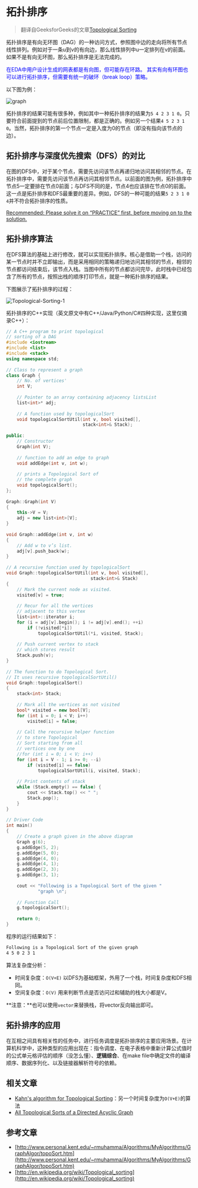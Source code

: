 # 拓扑排序

> 翻译自GeeksforGeeks的文章[Topological Sorting](https://www.geeksforgeeks.org/topological-sorting/)

拓扑排序是有向无环图（DAG）的一种访问方式，参照图中边的走向将所有节点线性排列。例如对于一条u到v的有向边，那么线性排列中u一定排列在v的前面。如果不是有向无环图，那么拓扑排序是无法完成的。

<font color=blue>
在EDA中用户设计生成的网表都是有向图，但可能存在环路。
其实有向有环图也可以进行拓扑排序，但需要有统一的破环（break loop）策略。
</font>

以下图为例：

![graph](EDA_TopologicalSorting/graph.png)

拓扑排序的结果可能有很多种，例如其中一种拓扑排序的结果为`5 4 2 3 1 0`。只要符合前面提到的节点前后位置限制，都是正确的。例如另一个结果`4 5 2 3 1 0`。当然，拓扑排序的第一个节点一定是入度为0的节点（即没有指向该节点的边）。

## 拓扑排序与深度优先搜索（DFS）的对比

在图的DFS中，对于某个节点，需要先访问该节点再递归地访问其相邻的节点。在拓扑排序中，需要先访问该节点再访问其相邻节点。以前面的图为例，拓扑排序中节点5一定要排在节点0前面；与DFS不同的是，节点4也应该排在节点0的前面。这一点是拓扑排序和DFS最重要的差异。例如，DFS的一种可能的结果`5 2 3 1 0 4`并不符合拓扑排序的性质。

[Recommended: Please solve it on “PRACTICE” first, before moving on to the solution.](https://practice.geeksforgeeks.org/problems/topological-sort/1)

## 拓扑排序算法

在DFS算法的基础上进行修改，就可以实现拓扑排序。核心是借助一个栈，访问的某一节点时并不立即输出，而是采用相同的策略递归地访问其相邻的节点，相邻的节点都访问结束后，该节点入栈。当图中所有的节点都访问完毕，此时栈中已经包含了所有的节点，按照出栈的顺序打印节点，就是一种拓扑排序的结果。

下图展示了拓扑排序的过程：

![Topological-Sorting-1](EDA_TopologicalSorting/Topological-Sorting-1.png)

拓扑排序的C++实现（英文原文中有C++/Java/Python/C#四种实现，这里仅摘录C++）：
```cpp
// A C++ program to print topological
// sorting of a DAG
#include <iostream>
#include <list>
#include <stack>
using namespace std;
 
// Class to represent a graph
class Graph {
    // No. of vertices'
    int V;
 
    // Pointer to an array containing adjacency listsList
    list<int>* adj;
 
    // A function used by topologicalSort
    void topologicalSortUtil(int v, bool visited[],
                             stack<int>& Stack);
 
public:
    // Constructor
    Graph(int V);
 
    // function to add an edge to graph
    void addEdge(int v, int w);
 
    // prints a Topological Sort of
    // the complete graph
    void topologicalSort();
};
 
Graph::Graph(int V)
{
    this->V = V;
    adj = new list<int>[V];
}
 
void Graph::addEdge(int v, int w)
{
    // Add w to v’s list.
    adj[v].push_back(w);
}
 
// A recursive function used by topologicalSort
void Graph::topologicalSortUtil(int v, bool visited[],
                                stack<int>& Stack)
{
    // Mark the current node as visited.
    visited[v] = true;
 
    // Recur for all the vertices
    // adjacent to this vertex
    list<int>::iterator i;
    for (i = adj[v].begin(); i != adj[v].end(); ++i)
        if (!visited[*i])
            topologicalSortUtil(*i, visited, Stack);
 
    // Push current vertex to stack
    // which stores result
    Stack.push(v);
}
 
// The function to do Topological Sort.
// It uses recursive topologicalSortUtil()
void Graph::topologicalSort()
{
    stack<int> Stack;
 
    // Mark all the vertices as not visited
    bool* visited = new bool[V];
    for (int i = 0; i < V; i++)
        visited[i] = false;
 
    // Call the recursive helper function
    // to store Topological
    // Sort starting from all
    // vertices one by one
    //for (int i = 0; i < V; i++)
    for (int i = V - 1; i >= 0; --i)
        if (visited[i] == false)
            topologicalSortUtil(i, visited, Stack);
 
    // Print contents of stack
    while (Stack.empty() == false) {
        cout << Stack.top() << " ";
        Stack.pop();
    }
}
 
// Driver Code
int main()
{
    // Create a graph given in the above diagram
    Graph g(6);
    g.addEdge(5, 2);
    g.addEdge(5, 0);
    g.addEdge(4, 0);
    g.addEdge(4, 1);
    g.addEdge(2, 3);
    g.addEdge(3, 1);
 
    cout << "Following is a Topological Sort of the given "
            "graph \n";
 
    // Function Call
    g.topologicalSort();
 
    return 0;
}
```
程序的运行结果如下：
```bash
Following is a Topological Sort of the given graph
4 5 0 2 3 1
```
算法复杂度分析：
- 时间复杂度：`O(V+E)` 以DFS为基础框架，外用了一个栈，时间复杂度和DFS相同。
- 空间复杂度：`O(V)` 用来判断节点是否访问过和辅助的栈大小都是V。

**注意：**也可以使用`vector`来替换栈，将vector反向输出即可。

## 拓扑排序的应用
在互相之间具有相关性的任务中，进行任务调度是拓扑排序的主要应用场景。在计算机科学中，这种类型的应用出现在：指令调度、在电子表格中重新计算公式值时的公式单元格评估的顺序（没怎么懂）、**逻辑综合**、在make file中确定文件的编译顺序、数据序列化、以及链接器解析符号的依赖。

## 相关文章
- [Kahn's algorithm for Topological Sorting](https://www.geeksforgeeks.org/topological-sorting-indegree-based-solution/)：另一个时间复杂度为`O(V+E)`的算法
- [All Topological Sorts of a Directed Acyclic Graph](https://www.geeksforgeeks.org/all-topological-sorts-of-a-directed-acyclic-graph/)

## 参考文章
- [http://www.personal.kent.edu/~rmuhamma/Algorithms/MyAlgorithms/GraphAlgor/topoSort.htm](http://www.personal.kent.edu/~rmuhamma/Algorithms/MyAlgorithms/GraphAlgor/topoSort.htm)
- [http://en.wikipedia.org/wiki/Topological_sorting](http://en.wikipedia.org/wiki/Topological_sorting)
